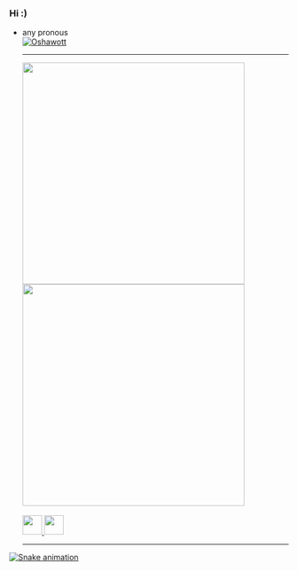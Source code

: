 ### Hi :)
- any pronous
  <div>
    <a href="https://pokemondb.net/pokedex/oshawott"><img src="https://img.pokemondb.net/sprites/black-white-2/anim/shiny/oshawott.gif" alt="Oshawott"></a>
  </div>
  <hr>
  <div>
    <a href="https://github.com/HakuAkai">
    <img width="400" src="https://github-readme-stats.vercel.app/api?username=hakuakai&include_all_commits=true&count_private=true"/>
    <img width="400" src="https://github-readme-stats.vercel.app/api/top-langs/?username=hakuakai&layout=compact&langs_count=7&theme=swift"/>
  </div>
  <div style="display: inline_block"><br>
    <img width="35" src="https://cdn.jsdelivr.net/gh/devicons/devicon/icons/html5/html5-original-wordmark.svg" />
    <img width="35" src="https://cdn.jsdelivr.net/gh/devicons/devicon/icons/css3/css3-original-wordmark.svg" />
  </div>
  <hr>
![Snake animation](https://github.com/HakuAkai/rafaballerini/blob/output/github-contribution-grid-snake.svg)
